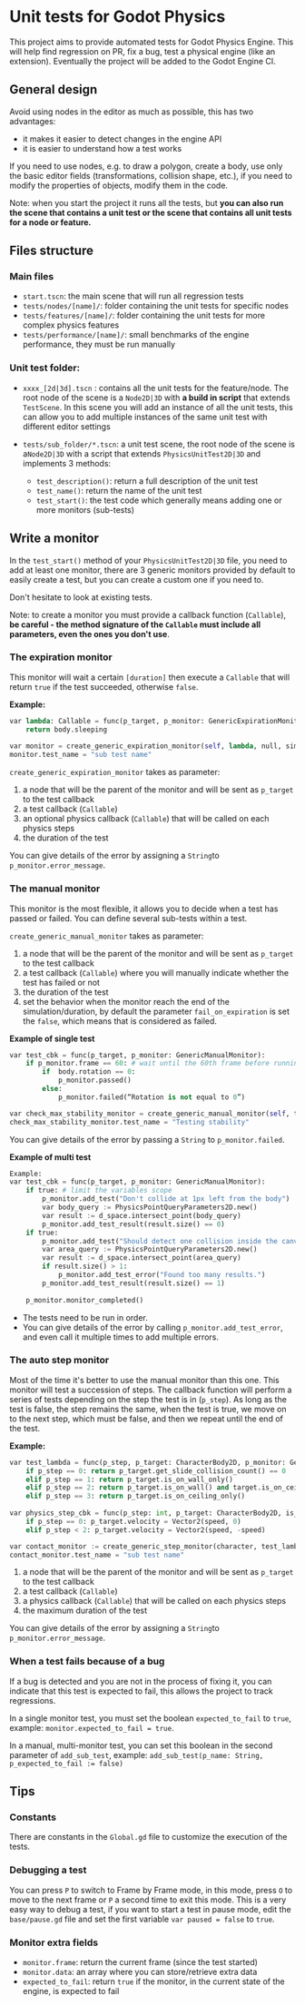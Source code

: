 # Unit tests for Godot Physics

This project aims to provide automated tests for Godot Physics Engine. This will help find regression on PR, fix a bug, test a physical engine (like an extension). Eventually the project will be added to the Godot Engine CI.

## General design

Avoid using nodes in the editor as much as possible, this has two advantages:

- it makes it easier to detect changes in the engine API
- it is easier to understand how a test works

If you need to use nodes, e.g. to draw a polygon, create a body, use only the basic editor fields (transformations, collision shape, etc.), if you need to modify the properties of objects, modify them in the code.

Note: when you start the project it runs all the tests, but **you can also run the scene that contains a unit test or the scene that contains all unit tests for a node or feature.**

## Files structure

### Main files

- `start.tscn`: the main scene that will run all regression tests
- `tests/nodes/[name]/`: folder containing the unit tests for specific nodes
- `tests/features/[name]/`: folder containing the unit tests for more complex physics features
- `tests/performance/[name]/`: small benchmarks of the engine performance, they must be run manually

### Unit test folder:

- `xxxx_[2d|3d].tscn` : contains all the unit tests for the feature/node. The root node of the scene is a `Node2D|3D`  with **a build in script** that extends `TestScene`. In this scene you will add an instance of all the unit tests, this can allow you to add multiple instances of the same unit test with different editor settings
- `tests/sub_folder/*.tscn`: a unit test scene, the root node of the scene is a`Node2D|3D` with a script that extends `PhysicsUnitTest2D|3D` and implements 3 methods:

  - `test_description()`: return a full description of the unit test
  - `test_name()`: return the name of the unit test
  - `test_start()`: the test code which generally means adding one or more monitors (sub-tests)
  
## Write a monitor

In the `test_start()` method of your `PhysicsUnitTest2D|3D` file, you need to add at least one monitor, there are 3 generic monitors provided by default to easily create a test, but you can create a custom one if you need to.

Don't hesitate to look at existing tests.

Note: to create a monitor you must provide a callback function (`Callable`), **be careful - the method signature of the `Callable` must include all parameters, even the ones you don't use**.

### The expiration monitor

This monitor will wait a certain `[duration]` then execute a `Callable` that will return `true` if the test succeeded, otherwise `false`.

**Example:**

```python
var lambda: Callable = func(p_target, p_monitor: GenericExpirationMonitor):
	return body.sleeping
 
var monitor = create_generic_expiration_monitor(self, lambda, null, simulation_duration)
monitor.test_name = "sub test name"
```

`create_generic_expiration_monitor` takes as parameter:

1. a node that will be the parent of the monitor and will be sent as `p_target` to the test callback
2. a test callback (`Callable`)
3. an optional physics callback (`Callable`) that will be called on each physics steps
4. the duration of the test

You can give details of the error by assigning a `String`to `p_monitor.error_message`.

### The manual monitor

This monitor is the most flexible, it allows you to decide when a test has passed or failed. You can define several sub-tests within a test.

`create_generic_manual_monitor` takes as parameter:

1. a node that will be the parent of the monitor and will be sent as `p_target` to the test callback
2. a test callback (`Callable`) where you will manually indicate whether the test has failed or not
3. the duration of the test
4. set the behavior when the monitor reach the end of the simulation/duration, by default the parameter `fail_on_expiration` is set the `false`, which means that is considered as failed.

**Example of single test**

```python
var test_cbk = func(p_target, p_monitor: GenericManualMonitor):
	if p_monitor.frame == 60: # wait until the 60th frame before running the test.
		if  body.rotation == 0:
			p_monitor.passed()
   		else:
			p_monitor.failed(“Rotation is not equal to 0”)

var check_max_stability_monitor = create_generic_manual_monitor(self, test_cbk, simulation_duration)
check_max_stability_monitor.test_name = "Testing stability"
```

You can give details of the error by passing a `String` to `p_monitor.failed`.

**Example of multi test**

```python
Example:
var test_cbk = func(p_target, p_monitor: GenericManualMonitor):
	if true: # limit the variables scope
		p_monitor.add_test("Don't collide at 1px left from the body")
		var body_query := PhysicsPointQueryParameters2D.new()
		var result := d_space.intersect_point(body_query)
		p_monitor.add_test_result(result.size() == 0)
	if true:
		p_monitor.add_test("Should detect one collision inside the canvas")
		var area_query := PhysicsPointQueryParameters2D.new()
		var result := d_space.intersect_point(area_query)
		if result.size() > 1:
			p_monitor.add_test_error("Found too many results.")
		p_monitor.add_test_result(result.size() == 1)
		
	p_monitor.monitor_completed()
```

- The tests need to be run in order.
- You can give details of the error by calling `p_monitor.add_test_error`, and even call it multiple times to add multiple errors.

### The auto step monitor

Most of the time it's better to use the manual monitor than this one. This monitor will test a succession of steps. The callback function will perform a series of tests depending on the step the test is in (`p_step`). As long as the test is false, the step remains the same, when the test is true, we move on to the next step, which must be false, and then we repeat until the end of the test.

**Example:**

```python
var test_lambda = func(p_step, p_target: CharacterBody2D, p_monitor: GenericStepMonitor):
	if p_step == 0: return p_target.get_slide_collision_count() == 0
	elif p_step == 1: return p_target.is_on_wall_only()
	elif p_step == 2: return p_target.is_on_wall() and target.is_on_ceiling()
	elif p_step == 3: return p_target.is_on_ceiling_only()
	
var physics_step_cbk = func(p_step: int, p_target: CharacterBody2D, is_transition: bool, p_monitor: GenericStepMonitor):
	if p_step == 0: p_target.velocity = Vector2(speed, 0) 
	elif p_step < 2: p_target.velocity = Vector2(speed, -speed)

var contact_monitor := create_generic_step_monitor(character, test_lambda, physics_step_cbk, simulation_duration)
contact_monitor.test_name = "sub test name"
```

1. a node that will be the parent of the monitor and will be sent as `p_target` to the test callback
2. a test callback (`Callable`)
3. a physics callback (`Callable`) that will be called on each physics steps
4. the maximum duration of the test

You can give details of the error by assigning a `String`to `p_monitor.error_message`.

### When a test fails because of a bug

If a bug is detected and you are not in the process of fixing it, you can indicate that this test is expected to fail, this allows the project to track regressions.

In a single monitor test, you must set the boolean `expected_to_fail` to `true`, example: `monitor.expected_to_fail = true`.

In a manual, multi-monitor test, you can set this boolean in the second parameter of `add_sub_test`, example: `add_sub_test(p_name: String, p_expected_to_fail := false)`

## Tips

### Constants

There are constants in the `Global.gd` file to customize the execution of the tests.

### Debugging a test

You can press `P` to switch to Frame by Frame mode, in this mode, press `O` to move to the next frame or `P` a second time to exit this mode. This is a very easy way to debug a test, if you want to start a test in pause mode, edit the `base/pause.gd` file and set the first variable `var paused = false` to `true`. 

### Monitor extra fields

  - `monitor.frame`: return the current frame (since the test started)
  - `monitor.data`: an array where you can store/retrieve extra data
  - `expected_to_fail`: return `true` if the monitor, in the current state of the engine, is expected to fail
